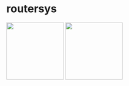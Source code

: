 # routersys

<p align="left">
  <img height="150em" src="https://github-readme-stats.vercel.app/api?username=routersys&show_icons=true&theme=dark&rank_icon=github" />
  <img height="150em" src="https://github-readme-stats.vercel.app/api/top-langs/?username=routersys&layout=compact&theme=dark" />
</p>
